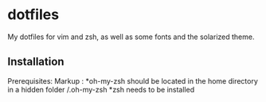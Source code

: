 # dotfiles
My dotfiles for vim and zsh,  as well as some fonts and the solarized theme.

## Installation
Prerequisites:
  Markup : *oh-my-zsh should be located in the home directory in a hidden folder /.oh-my-zsh
  *zsh needs to be installed
  
